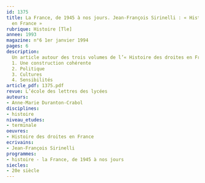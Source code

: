 ```yaml
---
id: 1375
title: La France, de 1945 à nos jours. Jean-François Sirinelli : « Histoire des droites
  en France » 
rubrique: Histoire [Tle]
annee: 1993
magazine: n°6 1er janvier 1994
pages: 6
description: 
  Un article autour des trois volumes de l’« Histoire des droites en France », parus chez Gallimard en 1992…
  1. Une construction cohérente
  2. Politique
  3. Cultures
  4. Sensibilités
article_pdf: 1375.pdf
revue: L’école des lettres des lycées
auteurs:
- Anne-Marie Duranton-Crabol
disciplines:
- histoire
niveau_etudes:
- terminale
oeuvres:
- Histoire des droites en France
ecrivains:
- Jean-François Sirinelli
programmes:
- histoire - la France, de 1945 à nos jours
siecles:
- 20e siècle
---
```

